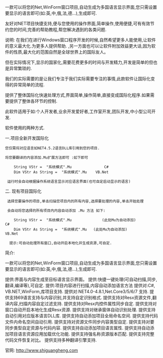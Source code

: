 一款可以将您的Net,WinForm窗口项目,自动生成为多国语言显示界面,您只需设置要显示的语言即可(如:英,中,俄,法,德...),生成即可.

友好对NET项目快捷支持,便与您使用的操作界面,简单操作,使用便捷,可有有效节约您的时间,完善的帮助教程,帮您解决遇到的各类问题.


说明: 
在我们在进行Windows窗口程序开发的时候,自然希望更多人能使用,让软件的意义最大化.为更多人提供帮助.
,另一方面也可以让软件附加效益更大话,因为软件的性质,最大化的范围自然是全球世界上的国际友人。

但在实际情况下,显示的国家化,需要花费更多的时间与开发精力,开发是简单的但也是异常繁琐的.

我们的实际需要的是让我们专注于我们实际需要专注的事情,此款软件让国际化变得的异常简单的流程.

提供了整体国际化快速处理方式,界面简单,操作简单,直接变成国际化程序.如果需要提供了整体各环节的控制.


此软件适用于如:个人开发者,业余开发爱好者,工作室开发,团队开发,中小型公司开发.


软件使用的两种方式.

一.项目全新开发国际化

    您仅需将对应语言如NET4.5.2语言DLL库引用到您的项目.
    
    将您要翻译的内容添加.Mu扩展方法即可 :如下即可

        String VStr =  "系统模式".Mu               C#
        Dim VStr As String =  "系统模式".Mu    VB.Net

     运行时会自动根据操作系统语言显示对应语言界面(也可自定启动显示的语言)


二. 现有项目国际化

     选择您要操作的项目,单击扫描您项目内的所有内容,选择要处理的内容,单击开始处理

     会自动将您选择的所有项目内内容自动添加 .Mu 方法 如下:
     
        String VStr =  "系统模式".Mu              (此处Mu为自动添加)               C#
        Dim VStr As String =  "系统模式".Mu   (此处Mu为自动添加)               VB.Net

      提示:可自动处理所有窗口,自动开启本地化并生成资源,可自定.



简介:

一款可以将您的Net,WinForm窗口项目,自动生成为多国语言显示界面,您只需设置要显示的语言即可(如:英,中,俄,法,德...),生成即可.

提供:界面与内容生成至目标语言显示界面。
提供:快捷一键处理(可自动扫描,同步,翻译,编译等),可自定.
提供:项目内容进行扫描,内容自动添加语言方法
提供对:C#, VB.NET,WinForm,库项目支持. 
提供对:NET4.0-4.8.1,Net.Core3/5/6/7 支持.
提供支持69语言支持与内容识别,并支持自定识别格式.
提供支持对Resx资源文件,翻译内容,扫描内容自定过滤支持.
提供支持对Resx内控件属性同步自定.
提供支持对窗口自动开启本地化生成Resx资源.
提供支持对继承窗体自动识别处理.
提供支持自动引用对应版本语言DLL库.
提供支持自动添加项目全局命名空间.
提供支持代码文件内命名空间自动引用.
提供支持对资源文件同步内容类型自定.
提供支持对要同步类型自定资源与代码内容.
提供支持自动添加项目语言属性.
提供支持自动添加项目语言资源应用加载优化功能.
提供支持强名称资源版本匹配.
提供支持完整代码文件恢复对比。
提供支持多种翻译引擎支持.


官网: 
http://www.shiguangheng.com
